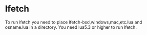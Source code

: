 # lfetch
To run lfetch you need to place lfetch-bsd,windows,mac,etc.lua and osname.lua in a directory. You need lua5.3 or higher to run lfetch.
